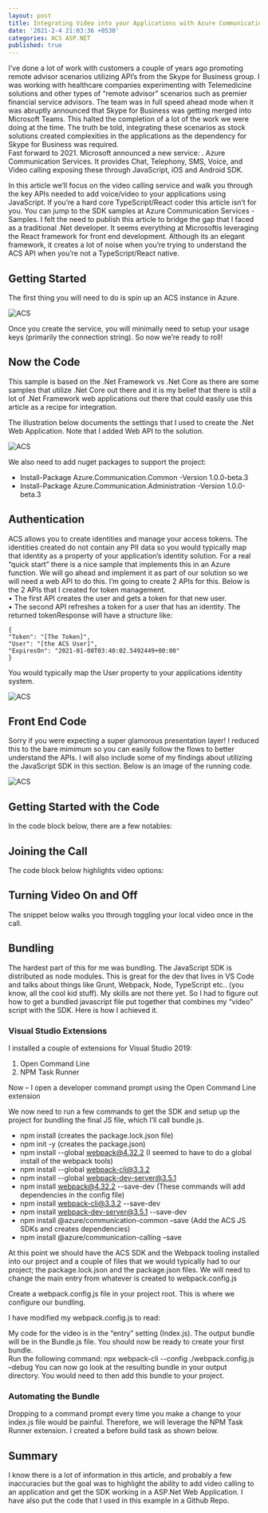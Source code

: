 ```yaml
---
layout: post
title: Integrating Video into your Applications with Azure Communication Services
date: '2021-2-4 21:03:36 +0530'
categories: ACS ASP.NET
published: true
---
```

I’ve done a lot of work with customers a couple of years ago promoting remote advisor scenarios utilizing API’s from the Skype for Business group.  I was working with healthcare companies experimenting with Telemedicine solutions and other types of “remote advisor” scenarios such as premier financial service advisors.  The team was in full speed ahead mode when it was abruptly announced that Skype for Business was getting merged into Microsoft Teams.  This halted the completion of a lot of the work we were doing at the time.  The truth be told, integrating these scenarios as stock solutions created complexities in the applications as the dependency for Skype for Business was required.  
Fast forward to 2021.  Microsoft announced a new service: .  Azure Communication Services. It provides Chat, Telephony, SMS, Voice, and Video calling  exposing these through JavaScript, iOS and Android SDK.  

In this article we’ll focus on the video calling service and walk you through the key APIs needed to add voice/video to your applications using JavaScript.  If you’re a hard core TypeScript/React coder this article isn’t for you. You can jump to the SDK samples at Azure Communication Services - Samples.   I felt the need to publish this article to bridge the gap that I faced as a traditional .Net developer.  It seems everything at Microsoftis leveraging the React framework for front end development.  Although its an elegant framework, it creates a lot of noise when you’re trying to understand the ACS API when you’re not a TypeScript/React native.
## Getting Started
The first thing you will need to do is spin up an ACS instance in Azure.

![ACS]({{site.baseurl}}/assets/Blogs/ACSIntegration/WINWORD_jfneGFB6zs.png)

Once you create the service, you will minimally need to setup your usage keys (primarily the connection string).  So now we’re ready to roll!

## Now the Code
This sample is based on the .Net Framework vs .Net Core as there are some samples that utilize .Net Core out there and it is my belief that there is still a lot of .Net Framework web applications out there that could easily use this article as a recipe for integration.

The illustration below documents the settings that I used to create the .Net Web Application.  Note that I added Web API to the solution.  


![ACS]({{site.baseurl}}/assets/Blogs/ACSIntegration/CreateApp.png)

We also need to add nuget packages to support the project:
- Install-Package Azure.Communication.Common -Version 1.0.0-beta.3
- Install-Package Azure.Communication.Administration -Version 1.0.0-beta.3

## Authentication
ACS allows you to create identities and manage your access tokens.  The identities created do not contain any PII data so you would typically map that identity as a property of your application’s identity solution.  For a real “quick start” there is a nice sample that implements this in an Azure function.  We will go ahead and implement it as part of our solution so we will need a web API to do this. 
I’m going to create 2 APIs for this.  Below is the 2 APIs that I created for token management.  
•	The first API creates the user and gets a token for that new user.  
•	The second API refreshes a token for a user that has an identity.
The returned tokenResponse will have a structure like:


    {
    "Token": "[The Token]",
    "User": "[the ACS User]",
    "ExpiresOn": "2021-01-08T03:40:02.5492449+00:00"
    }

You would typically map the User property to your applications identity system.

![ACS]({{site.baseurl}}/assets/Blogs/ACSIntegration/Auth.png)


## Front End Code
Sorry if you were expecting a super glamorous presentation layer!  I reduced this to the bare mimimum so you can easily follow the flows to better understand the APIs.  I will also include some of my findings about utilizing the JavaScript SDK in this section.  Below is an image of the running code.

![ACS]({{site.baseurl}}/assets/Blogs/ACSIntegration/AppView.png)

## Getting Started with the Code
In the code block below, there are a few notables:

## Joining the Call
The code block below highlights video options:

## Turning Video On and Off
The snippet below walks you through toggling your local video once in the call.

## Bundling
The hardest part of this for me was bundling.  The JavaScript SDK is distributed as node modules.  This is great for the dev that lives in VS Code and talks about things like Grunt, Webpack, Node, TypeScript etc.. (you know, all the cool kid stuff).  My skills are not there yet.  So I had to figure out how to get a bundled javascript file put together that combines my “video” script with the SDK.  Here is how I achieved it. 
### Visual Studio Extensions
I installed a couple of extensions for Visual Studio 2019:
1.	Open Command Line
2.	NPM Task Runner

Now – I open a developer command prompt using the Open Command Line extension


We now need to run a few commands to get the SDK and setup up the project for bundling the final JS file, which I’ll call bundle.js.
- npm install (creates the package.lock.json file) 
- npm init -y (creates the package.json)
- npm install --global webpack@4.32.2  (I seemed to have to do a global install of the webpack tools)
- npm install --global webpack-cli@3.3.2 
- npm install --global webpack-dev-server@3.5.1
- npm install webpack@4.32.2 --save-dev (These commands will add dependencies in the config file)
- npm install webpack-cli@3.3.2 --save-dev
- npm install webpack-dev-server@3.5.1 --save-dev
- npm install @azure/communication-common –save (Add the ACS JS SDKs and creates dependencies)
- npm install @azure/communication-calling –save

At this point we should have the ACS SDK and the Webpack tooling installed into our project and a couple of files that we would typically had to our project; the package.lock.json and the package.json files.  We will need to change the main entry from whatever is created to webpack.config.js


Create a webpack.config.js file in your project root.  This is where we configure our bundling.

I have modified my webpack.config.js to read:  

My code for the video is in the “entry” setting (Index.js).  The output bundle will be in the Bundle.js file.  You should now be ready to create your first bundle.  
Run the following command:  npx webpack-cli --config ./webpack.config.js –debug
You can now go look at the resulting bundle in your output directory.  You would need to then add this bundle to your project.  

### Automating the Bundle
Dropping to a command prompt every time you make a change to your index.js file would be painful.  Therefore, we will leverage the NPM Task Runner extension.  I created a before build task as shown below.

## Summary
I know there is a lot of information in this article, and probably a few inaccuracies but the goal was to highlight the ability to add video calling to an application and get the SDK working in a ASP.Net Web Application.  I have also put the code that I used in this example in a Github Repo.
